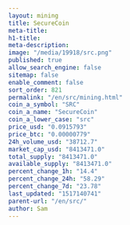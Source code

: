 ```yaml
---
layout: mining
title: SecureCoin
meta-title: 
h1-title: 
meta-description: 
image: "/media/19918/src.png"
published: true
allow_search_engine: false
sitemap: false
enable_comment: false
sort_order: 821
permalink: "/en/src/mining.html"
coin_a_symbol: "SRC"
coin_a_name: "SecureCoin"
coin_a_lower_case: "src"
price_usd: "0.0915793"
price_btc: "0.00000779"
24h_volume_usd: "38712.7"
market_cap_usd: "8413471.0"
total_supply: "8413471.0"
available_supply: "8413471.0"
percent_change_1h: "14.4"
percent_change_24h: "58.29"
percent_change_7d: "23.78"
last_updated: "1517140741"
parent-url: "/en/src/"
author: Sam
---
```


